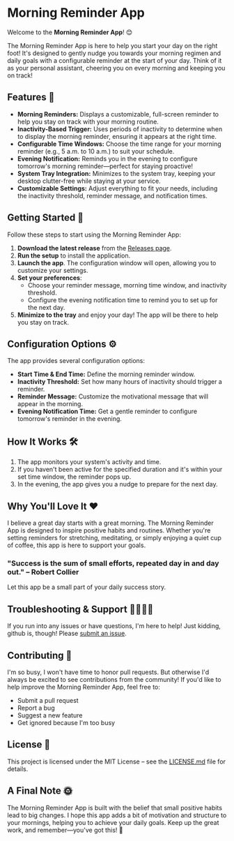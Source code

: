 ﻿# Morning Reminder App

Welcome to the **Morning Reminder App**! 😊

The Morning Reminder App is here to help you start your day on the right foot! It's designed to gently nudge you towards your morning regimen and daily goals with a configurable reminder at the start of your day. Think of it as your personal assistant, cheering you on every morning and keeping you on track!

## Features 🎉

- **Morning Reminders:** Displays a customizable, full-screen reminder to help you stay on track with your morning routine.
- **Inactivity-Based Trigger:** Uses periods of inactivity to determine when to display the morning reminder, ensuring it appears at the right time.
- **Configurable Time Windows:** Choose the time range for your morning reminder (e.g., 5 a.m. to 10 a.m.) to suit your schedule.
- **Evening Notification:** Reminds you in the evening to configure tomorrow's morning reminder—perfect for staying proactive!
- **System Tray Integration:** Minimizes to the system tray, keeping your desktop clutter-free while staying at your service.
- **Customizable Settings:** Adjust everything to fit your needs, including the inactivity threshold, reminder message, and notification times.

## Getting Started 🚀

Follow these steps to start using the Morning Reminder App:

1. **Download the latest release** from the [Releases page](https://github.com/stimpy77/MorningReminderApp/releases).
2. **Run the setup** to install the application.
3. **Launch the app**. The configuration window will open, allowing you to customize your settings.
4. **Set your preferences**:
   - Choose your reminder message, morning time window, and inactivity threshold.
   - Configure the evening notification time to remind you to set up for the next day.
5. **Minimize to the tray** and enjoy your day! The app will be there to help you stay on track.

## Configuration Options ⚙️

The app provides several configuration options:
- **Start Time & End Time:** Define the morning reminder window.
- **Inactivity Threshold:** Set how many hours of inactivity should trigger a reminder.
- **Reminder Message:** Customize the motivational message that will appear in the morning.
- **Evening Notification Time:** Get a gentle reminder to configure tomorrow's reminder in the evening.

## How It Works 🛠️

1. The app monitors your system's activity and time.
2. If you haven't been active for the specified duration and it's within your set time window, the reminder pops up.
3. In the evening, the app gives you a nudge to prepare for the next day.

## Why You'll Love It ❤️

I believe a great day starts with a great morning. The Morning Reminder App is designed to inspire positive habits and routines. Whether you're setting reminders for stretching, meditating, or simply enjoying a quiet cup of coffee, this app is here to support your goals.

### "Success is the sum of small efforts, repeated day in and day out." – Robert Collier

Let this app be a small part of your daily success story.

## Troubleshooting & Support 🙋‍♂️🙋‍♀️

If you run into any issues or have questions, I'm here to help! Just kidding, github is, though! Please [submit an issue](https://github.com/stimpy77/MorningReminderApp/issues).

## Contributing 🤝

I'm so busy, I won't have time to honor pull requests. But otherwise I'd always be excited to see contributions from the community! If you'd like to help improve the Morning Reminder App, feel free to:
- Submit a pull request
- Report a bug
- Suggest a new feature
- Get ignored because I'm too busy

## License 📄

This project is licensed under the MIT License – see the [LICENSE.md](LICENSE) file for details.

## A Final Note 🌞

The Morning Reminder App is built with the belief that small positive habits lead to big changes. I hope this app adds a bit of motivation and structure to your mornings, helping you to achieve your daily goals. Keep up the great work, and remember—you've got this! 💪
